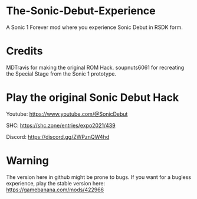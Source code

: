 # The-Sonic-Debut-Experience
A Sonic 1 Forever mod where you experience Sonic Debut in RSDK form.

# Credits
MDTravis for making the original ROM Hack. soupnuts6061 for recreating the Special Stage from the Sonic 1 prototype.

# Play the original Sonic Debut Hack
Youtube: https://www.youtube.com/@SonicDebut

SHC: https://shc.zone/entries/expo2021/439

Discord: https://discord.gg/ZWPznQW4hd

# Warning
The version here in github might be prone to bugs. If you want for a bugless experience, play the stable version here:
https://gamebanana.com/mods/422966

